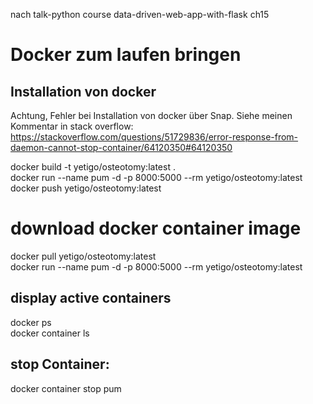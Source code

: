 nach talk-python course data-driven-web-app-with-flask ch15

Docker zum laufen bringen
========================= 
## Installation von docker
Achtung, Fehler bei Installation von docker über Snap. Siehe meinen Kommentar in stack overflow:
https://stackoverflow.com/questions/51729836/error-response-from-daemon-cannot-stop-container/64120350#64120350
   

 docker build -t yetigo/osteotomy:latest .  
 docker run --name pum -d -p 8000:5000 --rm yetigo/osteotomy:latest  
 docker push yetigo/osteotomy:latest  

# download docker container image 
 docker pull yetigo/osteotomy:latest  
 docker run --name pum -d -p 8000:5000 --rm yetigo/osteotomy:latest   
 
## display active containers 
 docker ps  
 docker container ls  
 
 ## stop Container:
docker container stop pum  
